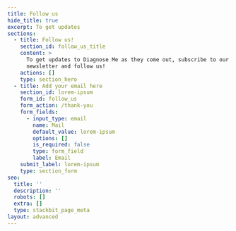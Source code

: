 ```yaml
---
title: Follow us
hide_title: true
excerpt: To get updates
sections:
  - title: Follow us!
    section_id: follow_us_title
    content: >
      To get updates to Diagnose Me as they come out, subscribe to our
      newsletter and follow us!
    actions: []
    type: section_hero
  - title: Add your email here
    section_id: lorem-ipsum
    form_id: follow_us
    form_action: /thank-you
    form_fields:
      - input_type: email
        name: Mail
        default_value: lorem-ipsum
        options: []
        is_required: false
        type: form_field
        label: Email
    submit_label: lorem-ipsum
    type: section_form
seo:
  title: ''
  description: ''
  robots: []
  extra: []
  type: stackbit_page_meta
layout: advanced
---
```

